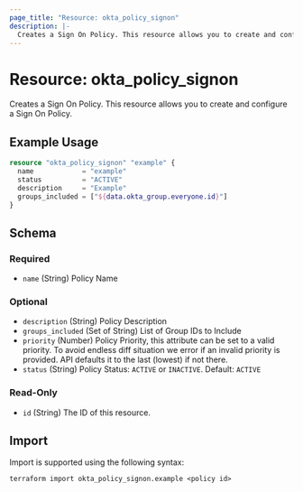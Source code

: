 ```yaml
---
page_title: "Resource: okta_policy_signon"
description: |-
  Creates a Sign On Policy. This resource allows you to create and configure a Sign On Policy.
---
```


# Resource: okta_policy_signon

Creates a Sign On Policy. This resource allows you to create and configure a Sign On Policy.

## Example Usage

```terraform
resource "okta_policy_signon" "example" {
  name            = "example"
  status          = "ACTIVE"
  description     = "Example"
  groups_included = ["${data.okta_group.everyone.id}"]
}
```

<!-- schema generated by tfplugindocs -->
## Schema

### Required

- `name` (String) Policy Name

### Optional

- `description` (String) Policy Description
- `groups_included` (Set of String) List of Group IDs to Include
- `priority` (Number) Policy Priority, this attribute can be set to a valid priority. To avoid endless diff situation we error if an invalid priority is provided. API defaults it to the last (lowest) if not there.
- `status` (String) Policy Status: `ACTIVE` or `INACTIVE`. Default: `ACTIVE`

### Read-Only

- `id` (String) The ID of this resource.

## Import

Import is supported using the following syntax:

```shell
terraform import okta_policy_signon.example <policy id>
```
